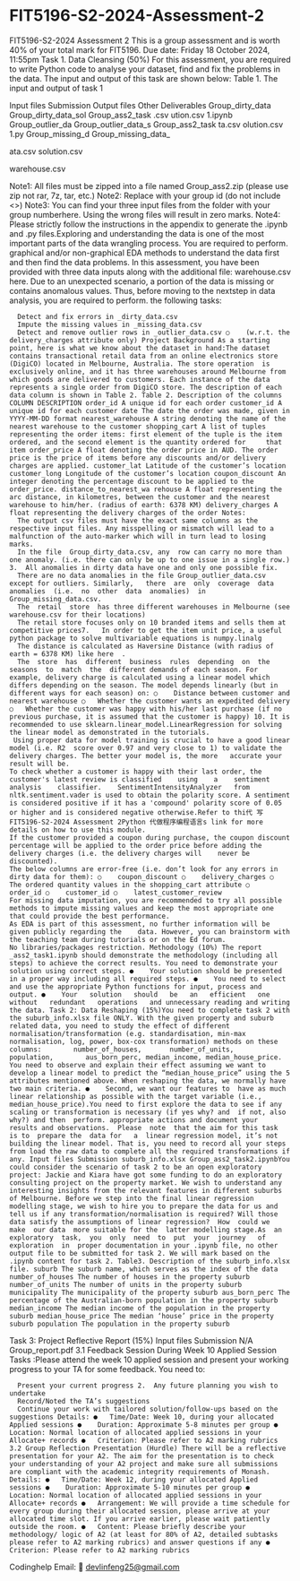 # FIT5196-S2-2024-Assessment-2
FIT5196-S2-2024 Assessment 2
This is a group assessment and is worth 40% of your total mark for FIT5196. Due date: Friday 18 October 2024, 11:55pm Task 1. Data Cleansing (50%) For this assessment, you are required to write Python code to analyse your dataset, find and fix the problems in the data. The input and output of this task are shown below: Table 1. The input and output of task 1

Input files Submission Output files Other Deliverables Group_dirty_data Group_dirty_data_sol Group_ass2_task .csv ution.csv 1.ipynb Group_outlier_da Group_outlier_data_s Group_ass2_task ta.csv olution.csv 1.py Group_missing_d Group_missing_data_

ata.csv solution.csv

warehouse.csv

Note1: All files must be zipped into a file named Group_ass2.zip (please use zip not rar, 7z, tar, etc.) Note2: Replace with your group id (do not include <>) Note3: You can find your three input files from the folder with your group numberhere. Using the wrong files will result in zero marks. Note4:  Please strictly follow the instructions in the appendix to generate the .ipynb and .py files.Exploring and understanding the data is one of the most important parts of the data wrangling process. You are required to perform. graphical and/or non-graphical EDA methods to understand the data first and then find the data problems. In this assessment, you have been provided with three  data  inputs  along  with  the  additional  file:  warehouse.csv  here.  Due  to  an  unexpected scenario, a portion of the data is missing or contains anomalous values. Thus, before moving to the nextstep in data analysis, you are required to perform. the following tasks:

      Detect and fix errors in _dirty_data.csv
      Impute the missing values in _missing_data.csv
      Detect and remove outlier rows in _outlier_data.csv ○    (w.r.t. the  delivery_charges attribute only) Project Background As a starting point, here is what we know about the dataset in hand:The dataset contains transactional retail data from an online electronics store (DigiCO) located in Melbourne, Australia. The store operation  is exclusively online, and it has three warehouses around Melbourne from which goods are delivered to customers. Each instance of the data represents a single order from DigiCO store. The description of each data column is shown in Table 2. Table 2. Description of the columns COLUMN DESCRIPTION order_id A unique id for each order customer_id A unique id for each customer date The date the order was made, given in YYYY-MM-DD format nearest_warehouse A string denoting the name of the nearest warehouse to the customer shopping_cart A list of tuples representing the order items: first element of the tuple is the item ordered, and the second element is the quantity ordered for     that item order_price A float denoting the order price in AUD. The order price is the price of items before any discounts and/or delivery charges are applied. customer_lat Latitude of the customer’s location customer_long Longitude of the customer’s location coupon_discount An integer denoting the percentage discount to be applied to the order_price. distance_to_nearest_wa rehouse A float representing the arc distance, in kilometres, between the customer and the nearest warehouse to him/her. (radius of earth: 6378 KM) delivery_charges A float representing the delivery charges of the order Notes:
      The output csv files must have the exact same columns as the respective input files. Any misspelling or mismatch will lead to a malfunction of the auto-marker which will in turn lead to losing marks.
      In the file  Group_dirty_data.csv, any  row can carry no more than one anomaly. (i.e. there can only be up to one issue in a single row.) 3.  All anomalies in dirty data have one and only one possible fix.
      There are no data anomalies in the file Group_outlier_data.csv except for outliers. Similarly,   there  are  only  coverage  data  anomalies  (i.e.  no  other  data  anomalies)  in Group_missing_data.csv.
      The  retail  store  has three different warehouses in Melbourne (see warehouse.csv for their locations)
      The retail store focuses only on 10 branded items and sells them at competitive prices7.   In order to get the item unit price, a useful python package to solve multivariable equations is numpy.linalg
      The distance is calculated as Haversine Distance (with radius of earth = 6378 KM) like here  .
      The  store  has  different  business  rules  depending  on  the  seasons  to  match  the  different demands of each season. For example, delivery charge is calculated using a linear model which differs depending on the season. The model depends linearly (but in different ways for each season) on: ○    Distance between customer and nearest warehouse ○   Whether the customer wants an expedited delivery ○   Whether the customer was happy with his/her last purchase (if no previous purchase, it is assumed that the customer is happy) 10. It is recommended to use sklearn.linear_model.LinearRegression for solving the linear model as demonstrated in the tutorials.
     Using proper data for model training is crucial to have a good linear model (i.e. R2  score over 0.97 and very close to 1) to validate the delivery charges. The better your model is, the more   accurate your result will be.
    To check whether a customer is happy with their last order, the customer's latest review is classified    using    a    sentiment    analysis    classifier.    SentimentIntensityAnalyzer   from nltk.sentiment.vader is used to obtain the polarity score. A sentiment is considered positive if it has a 'compound' polarity score of 0.05 or higher and is considered negative otherwise.Refer to thi代 写FIT5196-S2-2024 Assessment 2Python 代做程序编程语言s link for more details on how to use this module.
    If the customer provided a coupon during purchase, the coupon discount percentage will be applied to the order price before adding the delivery charges (i.e. the delivery charges will    never be discounted).
    The below columns are error-free (i.e. don’t look for any errors in dirty data for them): ○    coupon_discount ○    delivery_charges ○    The ordered quantity values in the shopping_cart attribute ○    order_id ○    customer_id ○    latest_customer_review
    For missing data imputation, you are recommended to try all possible methods to impute missing values and keep the most appropriate one that could provide the best performance.
    As EDA is part of this assessment, no further information will be given publicly regarding the    data. However, you can brainstorm with the teaching team during tutorials or on the Ed forum.
    No libraries/packages restriction. Methodology (10%) The report _ass2_task1.ipynb should demonstrate the methodology (including all steps) to achieve the correct results. You need to demonstrate your solution using correct steps. ●    Your solution should be presented in a proper way including all required steps. ●    You need to select and use the appropriate Python functions for input, process and output. ●    Your   solution   should   be   an   efficient   one   without   redundant   operations   and unnecessary reading and writing the data. Task 2: Data Reshaping (15%)You need to complete task 2 with the suburb_info.xlsx file ONLY. With the given property and suburb related data, you need to study the effect of different normalisation/transformation (e.g. standardisation, min-max normalisation, log, power, box-cox transformation) methods on these columns:        number_of_houses,       number_of_units,        population,        aus_born_perc, median_income, median_house_price. You need to observe and explain their effect assuming we want to develop a linear model to predict the “median_house_price” using the 5 attributes mentioned above. When reshaping the data, we normally have two main criteria. ●    Second, we want our features to  have as much linear relationship as possible with the target variable (i.e., median_house_price).You need to first explore the data to see if any scaling or transformation is necessary (if yes why? and  if not, also why?) and then  perform. appropriate actions and document your  results and observations.  Please  note  that the aim for this task  is to  prepare the  data for   a  linear regression model, it’s not building the linear model. That is, you need to record all your steps from load the raw data to complete all the required transformations if any. Input files Submission suburb_info.xlsx Group_ass2_task2.ipynbYou could consider the scenario of task 2 to be an open exploratory project: Jackie and Kiara have got some funding to do an exploratory consulting project on the property market. We wish to understand any interesting insights from the relevant features in different suburbs of Melbourne. Before we step into the final linear regression modelling stage, we wish to hire you to prepare the data for us and tell us if any transformation/normalisation is required? Will those data satisfy the assumptions of linear regression?  How  could we  make  our data  more suitable for the  latter modelling stage.As  an  exploratory  task,  you  only  need  to  put  your  journey   of  exploration  in  proper documentation in your .ipynb file, no other output file to be submitted for task 2. We will mark based on the .ipynb content for task 2. Table3. Description of the suburb_info.xlsx file. suburb The suburb name, which serves as the index of the data number_of_houses The number of houses in the property suburb number_of_units The number of units in the property suburb municipality The municipality of the property suburb aus_born_perc The percentage of the Australian-born population in the property suburb median_income The median income of the population in the property suburb median_house_price The median ‘house’ price in the property suburb population The population in the property suburb

Task 3: Project Reflective Report (15%) Input files Submission N/A Group_report.pdf 3.1 Feedback Session During Week 10 Applied Session Tasks :Please attend the week 10 applied session and present your working progress to your TA for some feedback. You need to:

      Present your current progress 2.  Any future planning you wish to undertake
      Record/Noted the TA’s suggestions
      Continue your work with tailored solution/follow-ups based on the suggestions Details: ●   Time/Date: Week 10, during your allocated Applied sessions ●    Duration: Approximate 5-8 minutes per group ●    Location: Normal location of allocated applied sessions in your Allocate+ records ●   Criterion: Please refer to A2 marking rubrics 3.2 Group Reflection Presentation (Hurdle) There will be a reflective presentation for your A2. The aim for the presentation is to check    your understanding of your A2 project and make sure all submissions are compliant with the academic integrity requirements of Monash. Details: ●   Time/Date: Week 12, during your allocated Applied sessions ●    Duration: Approximate 5-10 minutes per group ●    Location: Normal location of allocated applied sessions in your Allocate+ records ●   Arrangement: We will provide a time schedule for every group during their allocated session, please arrive at your allocated time slot. If you arrive earlier, please wait patiently outside the room. ●   Content: Please briefly describe your methodology/ logic of A2 (at least for 80% of A2, detailed subtasks please refer to A2 marking rubrics) and answer questions if any ●   Criterion: Please refer to A2 marking rubrics

Codinghelp Email:  📧 devlinfeng25@gmail.com
